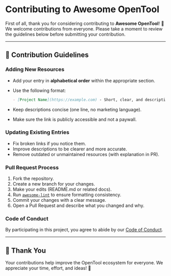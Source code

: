 # Contributing to Awesome OpenTool

First of all, thank you for considering contributing to **Awesome OpenTool**! 🎉
We welcome contributions from everyone. Please take a moment to review the guidelines below before submitting your contribution.

---

## 📌 Contribution Guidelines

### Adding New Resources

* Add your entry in **alphabetical order** within the appropriate section.
* Use the following format:

  ```markdown
  - [Project Name](https://example.com) - Short, clear, and descriptive summary
  ```
* Keep descriptions concise (one line, no marketing language).
* Make sure the link is publicly accessible and not a paywall.

### Updating Existing Entries

* Fix broken links if you notice them.
* Improve descriptions to be clearer and more accurate.
* Remove outdated or unmaintained resources (with explanation in PR).

### Pull Request Process

1. Fork the repository.
2. Create a new branch for your changes.
3. Make your edits (README.md or related docs).
4. Run [`awesome-lint`](https://github.com/sindresorhus/awesome-lint) to ensure formatting consistency.
5. Commit your changes with a clear message.
6. Open a Pull Request and describe what you changed and why.

### Code of Conduct

By participating in this project, you agree to abide by our [Code of Conduct](CODE_OF_CONDUCT.md).

---

## 🙌 Thank You

Your contributions help improve the OpenTool ecosystem for everyone. We appreciate your time, effort, and ideas! 🚀
